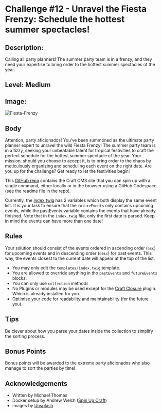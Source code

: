 # Challenge #12 - Unravel the Fiesta Frenzy: Schedule the hottest summer spectacles!

## Description:
Calling all party planners! The summer party team is in a frenzy, and they need your expertise to bring order to the hottest summer spectacles of the year.

## Level: Medium

## Image:
![Fiesta-Frenzy](fiesta-frenzy-coding-challenge-12.jpg)

## Body
Attention, party aficionados! You've been summoned as the ultimate party planner expert to unravel the wild Fiesta Frenzy! The summer party team is in a tizzy, seeking your unbeatable talent for tropical festivities to craft the perfect schedule for the hottest summer spectacle of the year. Your mission, should you choose to accept it, is to bring order to the chaos by meticulously organizing and scheduling each event on the right date. Are you up for the challenge? Get ready to let the festivities begin! 

This [Git­Hub repo](https://github.com/putyourlightson/craft-coding-challenge-12) con­tains the Craft CMS site that you can spin up with a single com­mand, either loc­ally or in the browser using a Git­Hub Codespace (see the readme file in the repo).

Currently, the [index.twig](https://github.com/putyourlightson/craft-coding-challenge-12/blob/main/templates/index.twig) has 2 variables which both display the same event list. It is your task to ensure that the `futureEvents` only contains upcoming events, while the pastEvents variable contains the events that have already finished. Note that in the `index.twig` file, only the first date is parsed. Keep in mind the events can have more than one date!

## Rules

Your solution should consist of the events ordered in ascending order (`asc`) for upcoming events and in descending order (`desc`) for past events. This way, the events closest to the current date will appear at the top of the list.

- You may only edit the `templates/index.twig` template.
- You are allowed to override anything in tho `pastEvents` and `futureEvents` blocks.
- You can only use `collection` methods
- No Plugins or modules may be used except for the [Craft Closure](https://github.com/nystudio107/craft-closure) plugin. Which is already installed for you.
- Optimise your code for readability and maintainability (for the future you).

## Tips

Be clever about how you parse your dates inside the collection to simplify the sorting process.

## Bonus Points

Bonus points will be awarded to the extreme party aficionados who also manage to sort the parties by time!

## Acknowledgements
- Written by Michael Thomas
- Docker setup by Andrew Welch ([Spin Up Craft](https://github.com/nystudio107/spin-up-craft))
- Images by [Unsplash](https://unsplash.com/)